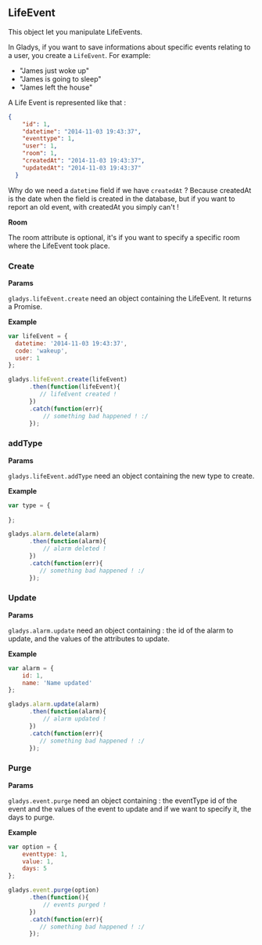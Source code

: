 ## LifeEvent

This object let you manipulate LifeEvents. 

In Gladys, if you want to save informations about specific events relating to a user, 
you create a `LifeEvent`. For example: 
- "James just woke up" 
- "James is going to sleep"
- "James left the house"

A Life Event is represented like that : 

```json
{
    "id": 1,
    "datetime": "2014-11-03 19:43:37",
    "eventtype": 1,
    "user": 1,
    "room": 1,
    "createdAt": "2014-11-03 19:43:37",
    "updatedAt": "2014-11-03 19:43:37"
  }
```

Why do we need a `datetime` field if we have `createdAt` ? Because createdAt is the date
when the field is created in the database, but if you want to report an old event, with 
createdAt you simply can't ! 

**Room** 

The room attribute is optional, it's if you want to specify a specific room where
the LifeEvent took place.

### Create

**Params**

`gladys.lifeEvent.create` need an object containing the LifeEvent. 
It returns a Promise.

**Example**

```javascript
var lifeEvent = {
  datetime: '2014-11-03 19:43:37',
  code: 'wakeup',
  user: 1
};

gladys.lifeEvent.create(lifeEvent)
      .then(function(lifeEvent){
         // lifeEvent created ! 
      })
      .catch(function(err){
          // something bad happened ! :/
      });
```


### addType

**Params**

`gladys.lifeEvent.addType` need an object containing the new type to create.

**Example**

```javascript
var type = {
   
};

gladys.alarm.delete(alarm)
      .then(function(alarm){
          // alarm deleted ! 
      })
      .catch(function(err){
         // something bad happened ! :/ 
      });
```

### Update

**Params**

`gladys.alarm.update` need an object containing : the id of the alarm to update, 
and the values of the attributes to update.

**Example**

```javascript
var alarm = {
    id: 1,
    name: 'Name updated'
};

gladys.alarm.update(alarm)
      .then(function(alarm){
          // alarm updated ! 
      })
      .catch(function(err){
         // something bad happened ! :/ 
      });
```



### Purge

**Params**

`gladys.event.purge` need an object containing : 
the eventType id of the event and the values of the event to update and if we want to specify it, the days to purge.

**Example**

```javascript
var option = {
    eventtype: 1,
    value: 1,
    days: 5
};

gladys.event.purge(option)
      .then(function(){
          // events purged ! 
      })
      .catch(function(err){
         // something bad happened ! :/ 
      });
```
